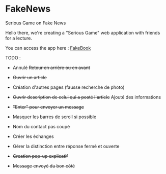 # FakeNews
Serious Game on Fake News

Hello there, we're creating a "Serious Game" web application with friends for a lecture.

You can access the app here : <a href="https://chipolathug.github.io/FakeNews/HTML/FakeBook.html">FakeBook</a>

TODO :

- Annulé ~~Retour en arrière ou en avant~~

- ~~Ouvrir un article~~

- Création d'autres pages (fausse recherche de photo)

- ~~Ouvrir description de celui qui a posté l'article~~
Ajouté des informations

- ~~"Enter" pour envoyer un message~~

- Masquer les barres de scroll si possible

- Nom du contact pas coupé

- Créer les échanges 

- Gérer la distinction entre réponse fermé et ouverte

- ~~Creation pop-up explicatif~~

- ~~Message envoyé du bon côté~~
